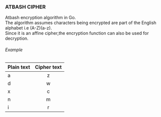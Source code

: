 ### ATBASH CIPHER

Atbash encryption algorithm in Go.<br>
The algorithm assumes characters being encrypted are part of the English alphabet i.e (A-Z)(a-z).<br>
Since it is an affine cipher,the encryption function can also be used for decryption.

###### Example

| Plain text  | Cipher text |
| ----------- |:-----------:|
|      a      |        z    |
|      d      |        w    |
|      x      |        c    |
|      n      |        m    |
|      i      |        r    |